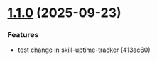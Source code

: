 # [1.1.0](https://github.com/thieleju/mhws-mods/compare/skill-uptime-tracker-v1.0.0...skill-uptime-tracker-v1.1.0) (2025-09-23)


### Features

* test change in skill-uptime-tracker ([413ac60](https://github.com/thieleju/mhws-mods/commit/413ac606001d2fb0e7784edb955cb2161f80e6d2))
